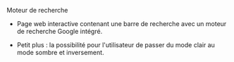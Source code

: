 Moteur de recherche

- Page web interactive contenant une barre de recherche avec un moteur de recherche Google intégré.

* Petit plus : la possibilité pour l'utilisateur de passer du mode clair au mode sombre et inversement.
